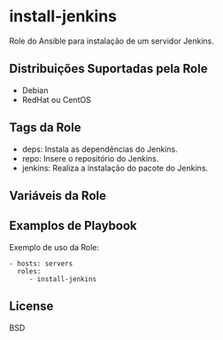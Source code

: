 install-jenkins
=========

Role do Ansible para instalação de um servidor Jenkins.

Distribuições Suportadas pela Role
------------

- Debian
- RedHat ou CentOS

Tags da Role 
--------------

- deps: Instala as dependências do Jenkins.
- repo: Insere o repositório do Jenkins.
- jenkins: Realiza a instalação do pacote do Jenkins.

Variáveis da Role 
--------------


Examplos de Playbook
----------------

Exemplo de uso da Role:

    - hosts: servers
      roles:
         - install-jenkins

License
-------

BSD
